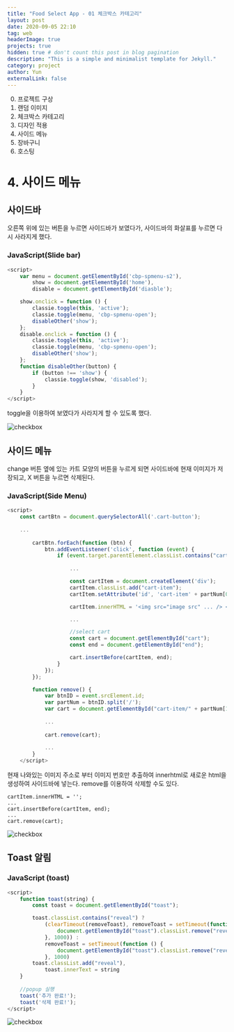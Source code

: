 ```yaml
---
title: "Food Select App - 01 체크박스 카테고리"
layout: post
date: 2020-09-05 22:10
tag: web
headerImage: true
projects: true
hidden: true # don't count this post in blog pagination
description: "This is a simple and minimalist template for Jekyll."
category: project
author: Yun
externalLink: false
---
```



 0. 프로젝트 구상
 1. 랜덤 이미지
 2. 체크박스 카테고리
 3. 디자인 적용
 4. 사이드 메뉴
 5. 장바구니
 6. 호스팅

# 4. 사이드 메뉴
## 사이드바
오른쪽 위에 있는 버튼을 누르면 사이드바가 보였다가, 사이드바의 화살표를 누르면 다시 사라지게 했다.
### JavaScript(Slide bar)
```javascript
<script>
    var menu = document.getElementById('cbp-spmenu-s2'),
        show = document.getElementById('home'),
        disable = document.getElementById('diasble');

    show.onclick = function () {
        classie.toggle(this, 'active');
        classie.toggle(menu, 'cbp-spmenu-open');
        disableOther('show');
    };
    disable.onclick = function () {
        classie.toggle(this, 'active');
        classie.toggle(menu, 'cbp-spmenu-open');
        disableOther('show');
    };
    function disableOther(button) {
        if (button !== 'show') {
            classie.toggle(show, 'disabled');
        }
    }
</script>
```
toggle을 이용하여 보였다가 사라지게 할 수 있도록 했다.

![checkbox](https://bro-o.github.io/assets/images/sidebar.png)

## 사이드 메뉴
change 버튼 옆에 있는 카트 모양의 버튼을 누르게 되면 사이드바에 현재 이미지가 저장되고, X 버튼을 누르면 삭제된다.
### JavaScript(Side Menu)
```javascript
<script>
    const cartBtn = document.querySelectorAll('.cart-button');
    
    ...
    
        cartBtn.forEach(function (btn) {
            btn.addEventListener('click', function (event) {
                if (event.target.parentElement.classList.contains("cart-button")) {
                    
                    ...

                    const cartItem = document.createElement('div');
                    cartItem.classList.add("cart-item");
                    cartItem.setAttribute('id', 'cart-item' + partNum[0]);

                    cartItem.innerHTML = '<img src="image src" ... /> <button type="button" ... onClick="remove()"/></button> ';

                    ...

                    //select cart
                    const cart = document.getElementById("cart");
                    const end = document.getElementById("end");

                    cart.insertBefore(cartItem, end);
                }
            });
        });

        function remove() {
            var btnID = event.srcElement.id;
            var partNum = btnID.split('/');
            var cart = document.getElementById("cart-item/" + partNum[1]);
            
            ...
            
            cart.remove(cart);
            
            ...
        }
    </script>
```
현재 나와있는 이미지 주소로 부터 이미지 번호만 추출하여 innerhtml로 새로운 html을 생성하여 사이드바에 넣는다. remove를 이용하여 삭제할 수도 있다.
```
cartItem.innerHTML = '';
...
cart.insertBefore(cartItem, end);
...
cart.remove(cart);
```
![checkbox](https://bro-o.github.io/assets/images/sidemenu.png)

## Toast 알림
### JavaScript (toast)
```javascript
<script>
    function toast(string) {
        const toast = document.getElementById("toast");

        toast.classList.contains("reveal") ?
            (clearTimeout(removeToast), removeToast = setTimeout(function () {
                document.getElementById("toast").classList.remove("reveal")
            }, 1000)) :
            removeToast = setTimeout(function () {
                document.getElementById("toast").classList.remove("reveal")
            }, 1000)
        toast.classList.add("reveal"),
            toast.innerText = string
    }
    
    //popup 실행
    toast('추가 완료!');
    toast('삭제 완료!');
</script>
```
![checkbox](https://bro-o.github.io/assets/images/toast.png)


